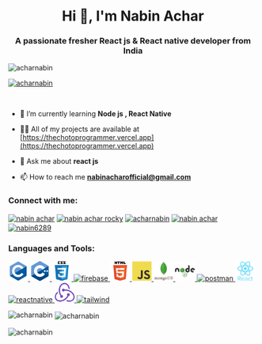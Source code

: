 <h1 align="center">Hi 👋, I'm Nabin Achar</h1>
<h3 align="center">A passionate fresher React js & React native developer from India</h3>

<p align="left"> <img src="https://komarev.com/ghpvc/?username=acharnabin&label=Profile%20views&color=0e75b6&style=flat" alt="acharnabin" /> </p>

<p align="left"> <a href="https://github.com/ryo-ma/github-profile-trophy"><img src="https://github-profile-trophy.vercel.app/?username=acharnabin" alt="acharnabin" /></a> </p>

<p align="left"> <a href="https://twitter.com/" target="blank"><img src="https://img.shields.io/twitter/follow/?logo=twitter&style=for-the-badge" alt="" /></a> </p>

- 🌱 I’m currently learning **Node js , React Native**

- 👨‍💻 All of my projects are available at [https://thechotoprogrammer.vercel.app](https://thechotoprogrammer.vercel.app)

- 💬 Ask me about **react js**

- 📫 How to reach me **nabinacharofficial@gmail.com**

<h3 align="left">Connect with me:</h3>
<p align="left">
<a href="https://linkedin.com/in/nabin achar" target="blank"><img align="center" src="https://raw.githubusercontent.com/rahuldkjain/github-profile-readme-generator/master/src/images/icons/Social/linked-in-alt.svg" alt="nabin achar" height="30" width="40" /></a>
<a href="https://fb.com/nabin achar rocky" target="blank"><img align="center" src="https://raw.githubusercontent.com/rahuldkjain/github-profile-readme-generator/master/src/images/icons/Social/facebook.svg" alt="nabin achar rocky" height="30" width="40" /></a>
<a href="https://instagram.com/acharnabin" target="blank"><img align="center" src="https://raw.githubusercontent.com/rahuldkjain/github-profile-readme-generator/master/src/images/icons/Social/instagram.svg" alt="acharnabin" height="30" width="40" /></a>
<a href="https://www.youtube.com/c/nabin achar" target="blank"><img align="center" src="https://raw.githubusercontent.com/rahuldkjain/github-profile-readme-generator/master/src/images/icons/Social/youtube.svg" alt="nabin achar" height="30" width="40" /></a>
<a href="https://www.codechef.com/users/nabin6289" target="blank"><img align="center" src="https://cdn.jsdelivr.net/npm/simple-icons@3.1.0/icons/codechef.svg" alt="nabin6289" height="30" width="40" /></a>
</p>

<h3 align="left">Languages and Tools:</h3>
<p align="left"> <a href="https://www.cprogramming.com/" target="_blank"> <img src="https://raw.githubusercontent.com/devicons/devicon/master/icons/c/c-original.svg" alt="c" width="40" height="40"/> </a> <a href="https://www.w3schools.com/cpp/" target="_blank"> <img src="https://raw.githubusercontent.com/devicons/devicon/master/icons/cplusplus/cplusplus-original.svg" alt="cplusplus" width="40" height="40"/> </a> <a href="https://www.w3schools.com/css/" target="_blank"> <img src="https://raw.githubusercontent.com/devicons/devicon/master/icons/css3/css3-original-wordmark.svg" alt="css3" width="40" height="40"/> </a> <a href="https://firebase.google.com/" target="_blank"> <img src="https://www.vectorlogo.zone/logos/firebase/firebase-icon.svg" alt="firebase" width="40" height="40"/> </a> <a href="https://www.w3.org/html/" target="_blank"> <img src="https://raw.githubusercontent.com/devicons/devicon/master/icons/html5/html5-original-wordmark.svg" alt="html5" width="40" height="40"/> </a> <a href="https://developer.mozilla.org/en-US/docs/Web/JavaScript" target="_blank"> <img src="https://raw.githubusercontent.com/devicons/devicon/master/icons/javascript/javascript-original.svg" alt="javascript" width="40" height="40"/> </a> <a href="https://www.mongodb.com/" target="_blank"> <img src="https://raw.githubusercontent.com/devicons/devicon/master/icons/mongodb/mongodb-original-wordmark.svg" alt="mongodb" width="40" height="40"/> </a> <a href="https://nodejs.org" target="_blank"> <img src="https://raw.githubusercontent.com/devicons/devicon/master/icons/nodejs/nodejs-original-wordmark.svg" alt="nodejs" width="40" height="40"/> </a> <a href="https://postman.com" target="_blank"> <img src="https://www.vectorlogo.zone/logos/getpostman/getpostman-icon.svg" alt="postman" width="40" height="40"/> </a> <a href="https://reactjs.org/" target="_blank"> <img src="https://raw.githubusercontent.com/devicons/devicon/master/icons/react/react-original-wordmark.svg" alt="react" width="40" height="40"/> </a> <a href="https://reactnative.dev/" target="_blank"> <img src="https://reactnative.dev/img/header_logo.svg" alt="reactnative" width="40" height="40"/> </a> <a href="https://redux.js.org" target="_blank"> <img src="https://raw.githubusercontent.com/devicons/devicon/master/icons/redux/redux-original.svg" alt="redux" width="40" height="40"/> </a> <a href="https://tailwindcss.com/" target="_blank"> <img src="https://www.vectorlogo.zone/logos/tailwindcss/tailwindcss-icon.svg" alt="tailwind" width="40" height="40"/> </a> </p>

<p><img align="left" src="https://github-readme-stats.vercel.app/api/top-langs?username=acharnabin&show_icons=true&locale=en&layout=compact" alt="acharnabin" /></p>

<p>&nbsp;<img align="center" src="https://github-readme-stats.vercel.app/api?username=acharnabin&show_icons=true&locale=en" alt="acharnabin" /></p>

<p><img align="center" src="https://github-readme-streak-stats.herokuapp.com/?user=acharnabin&" alt="acharnabin" /></p>
